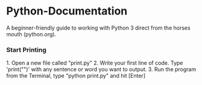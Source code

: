 # Python-Documentation
A beginner-friendly guide to working with Python 3 direct from the horses mouth (python.org).

<h3>Start Printing</h3>
1. Open a new file called "print.py"
2. Write your first line of code. Type 'print("")' with any sentence or word you want to output.
3. Run the program from the Terminal, type "python print.py" and hit [Enter]